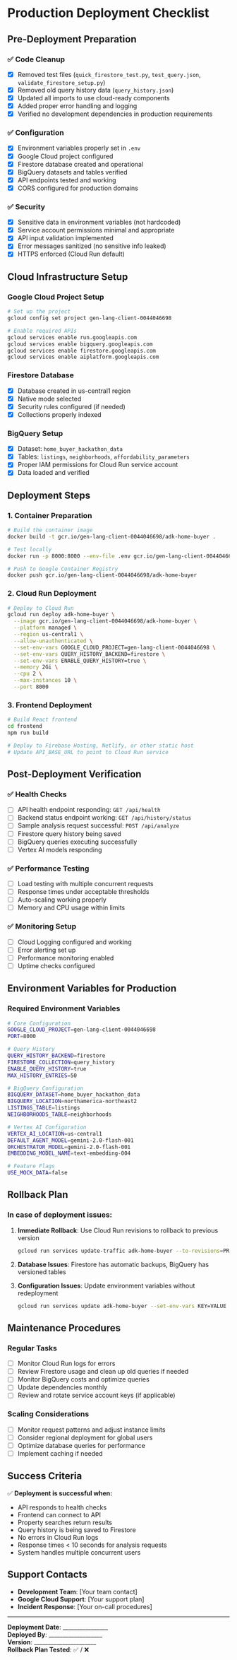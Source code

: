 # Production Deployment Checklist

## Pre-Deployment Preparation

### ✅ Code Cleanup
- [x] Removed test files (`quick_firestore_test.py`, `test_query.json`, `validate_firestore_setup.py`)
- [x] Removed old query history data (`query_history.json`)
- [x] Updated all imports to use cloud-ready components
- [x] Added proper error handling and logging
- [x] Verified no development dependencies in production requirements

### ✅ Configuration
- [x] Environment variables properly set in `.env`
- [x] Google Cloud project configured
- [x] Firestore database created and operational
- [x] BigQuery datasets and tables verified
- [x] API endpoints tested and working
- [x] CORS configured for production domains

### ✅ Security
- [x] Sensitive data in environment variables (not hardcoded)
- [x] Service account permissions minimal and appropriate
- [x] API input validation implemented
- [x] Error messages sanitized (no sensitive info leaked)
- [x] HTTPS enforced (Cloud Run default)

## Cloud Infrastructure Setup

### Google Cloud Project Setup
```bash
# Set up the project
gcloud config set project gen-lang-client-0044046698

# Enable required APIs
gcloud services enable run.googleapis.com
gcloud services enable bigquery.googleapis.com
gcloud services enable firestore.googleapis.com
gcloud services enable aiplatform.googleapis.com
```

### Firestore Database
- [x] Database created in us-central1 region
- [x] Native mode selected
- [x] Security rules configured (if needed)
- [x] Collections properly indexed

### BigQuery Setup
- [x] Dataset: `home_buyer_hackathon_data`
- [x] Tables: `listings`, `neighborhoods`, `affordability_parameters`
- [x] Proper IAM permissions for Cloud Run service account
- [x] Data loaded and verified

## Deployment Steps

### 1. Container Preparation
```bash
# Build the container image
docker build -t gcr.io/gen-lang-client-0044046698/adk-home-buyer .

# Test locally
docker run -p 8000:8000 --env-file .env gcr.io/gen-lang-client-0044046698/adk-home-buyer

# Push to Google Container Registry
docker push gcr.io/gen-lang-client-0044046698/adk-home-buyer
```

### 2. Cloud Run Deployment
```bash
# Deploy to Cloud Run
gcloud run deploy adk-home-buyer \
  --image gcr.io/gen-lang-client-0044046698/adk-home-buyer \
  --platform managed \
  --region us-central1 \
  --allow-unauthenticated \
  --set-env-vars GOOGLE_CLOUD_PROJECT=gen-lang-client-0044046698 \
  --set-env-vars QUERY_HISTORY_BACKEND=firestore \
  --set-env-vars ENABLE_QUERY_HISTORY=true \
  --memory 2Gi \
  --cpu 2 \
  --max-instances 10 \
  --port 8000
```

### 3. Frontend Deployment
```bash
# Build React frontend
cd frontend
npm run build

# Deploy to Firebase Hosting, Netlify, or other static host
# Update API_BASE_URL to point to Cloud Run service
```

## Post-Deployment Verification

### ✅ Health Checks
- [ ] API health endpoint responding: `GET /api/health`
- [ ] Backend status endpoint working: `GET /api/history/status`
- [ ] Sample analysis request successful: `POST /api/analyze`
- [ ] Firestore query history being saved
- [ ] BigQuery queries executing successfully
- [ ] Vertex AI models responding

### ✅ Performance Testing
- [ ] Load testing with multiple concurrent requests
- [ ] Response times under acceptable thresholds
- [ ] Auto-scaling working properly
- [ ] Memory and CPU usage within limits

### ✅ Monitoring Setup
- [ ] Cloud Logging configured and working
- [ ] Error alerting set up
- [ ] Performance monitoring enabled
- [ ] Uptime checks configured

## Environment Variables for Production

### Required Environment Variables
```bash
# Core Configuration
GOOGLE_CLOUD_PROJECT=gen-lang-client-0044046698
PORT=8000

# Query History
QUERY_HISTORY_BACKEND=firestore
FIRESTORE_COLLECTION=query_history
ENABLE_QUERY_HISTORY=true
MAX_HISTORY_ENTRIES=50

# BigQuery Configuration
BIGQUERY_DATASET=home_buyer_hackathon_data
BIGQUERY_LOCATION=northamerica-northeast2
LISTINGS_TABLE=listings
NEIGHBORHOODS_TABLE=neighborhoods

# Vertex AI Configuration
VERTEX_AI_LOCATION=us-central1
DEFAULT_AGENT_MODEL=gemini-2.0-flash-001
ORCHESTRATOR_MODEL=gemini-2.0-flash-001
EMBEDDING_MODEL_NAME=text-embedding-004

# Feature Flags
USE_MOCK_DATA=false
```

## Rollback Plan

### In case of deployment issues:
1. **Immediate Rollback**: Use Cloud Run revisions to rollback to previous version
   ```bash
   gcloud run services update-traffic adk-home-buyer --to-revisions=PREVIOUS_REVISION=100
   ```

2. **Database Issues**: Firestore has automatic backups, BigQuery has versioned tables

3. **Configuration Issues**: Update environment variables without redeployment
   ```bash
   gcloud run services update adk-home-buyer --set-env-vars KEY=VALUE
   ```

## Maintenance Procedures

### Regular Tasks
- [ ] Monitor Cloud Run logs for errors
- [ ] Review Firestore usage and clean up old queries if needed
- [ ] Monitor BigQuery costs and optimize queries
- [ ] Update dependencies monthly
- [ ] Review and rotate service account keys (if applicable)

### Scaling Considerations
- [ ] Monitor request patterns and adjust instance limits
- [ ] Consider regional deployment for global users
- [ ] Optimize database queries for performance
- [ ] Implement caching if needed

## Success Criteria

✅ **Deployment is successful when:**
- API responds to health checks
- Frontend can connect to API
- Property searches return results
- Query history is being saved to Firestore
- No errors in Cloud Run logs
- Response times < 10 seconds for analysis requests
- System handles multiple concurrent users

## Support Contacts

- **Development Team**: [Your team contact]
- **Google Cloud Support**: [Your support plan]
- **Incident Response**: [Your on-call procedures]

---

**Deployment Date**: ________________  
**Deployed By**: ___________________  
**Version**: ______________________  
**Rollback Plan Tested**: ✅ / ❌
